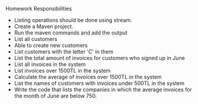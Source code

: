 Homework Responsibilities

* Listing operations should be done using stream.
* Create a Maven project.
* Run the maven commands and add the output
* List all customers
* Able to create new customers
* List customers with the letter 'C' in them
* List the total amount of invoices for customers who signed up in June
* List all invoices in the system
* List invoices over 1500TL in the system
* Calculate the average of invoices over 1500TL in the system
* List the names of customers with invoices under 500TL in the system
* Write the code that lists the companies in which the average invoices for the month of June are below 750.
